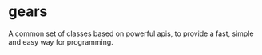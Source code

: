 gears
=====

A common set of classes based on powerful apis, to provide a fast, simple and easy way for programming. 